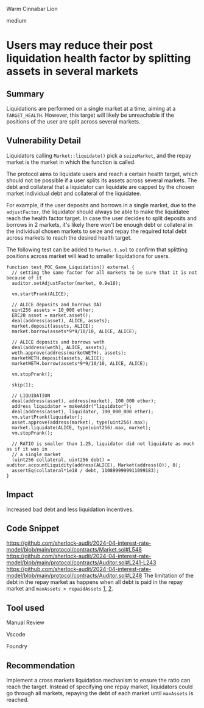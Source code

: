 Warm Cinnabar Lion

medium

# Users may reduce their post liquidation health factor by splitting assets in several markets

## Summary

Liquidations are performed on a single market at a time, aiming at a `TARGET_HEALTH`. However, this target will likely be unreachable if the positions of the user are split across several markets.

## Vulnerability Detail

Liquidators calling `Market::liquidate()` pick a `seizeMarket`, and the repay market is the market in which the function is called. 

The protocol aims to liquidate users and reach a certain health target, which should not be possible if a user splits its assets across several markets. The debt and collateral that a liquidator can liquidate are capped by the chosen market individual debt and collateral of the liquidatee.

For example, if the user deposits and borrows in a single market, due to the `adjustFactor`, the liquidator should always be able to make the liquidatee reach the health factor target. In case the user decides to split deposits and borrows in 2 markets, it's likely there won't be enough debt or collateral in the individual chosen markets to seize and repay the required total debt across markets to reach the desired health target.

The following test can be added to `Market.t.sol` to confirm that splitting positions across market will lead to smaller liquidations for users.
```solidity
function test_POC_Game_Liquidation() external {
  // setting the same factor for all markets to be sure that it is not because of it
  auditor.setAdjustFactor(market, 0.9e18);

  vm.startPrank(ALICE);

  // ALICE deposits and borrows DAI
  uint256 assets = 10_000 ether;
  ERC20 asset = market.asset();
  deal(address(asset), ALICE, assets);
  market.deposit(assets, ALICE);
  market.borrow(assets*9*9/10/10, ALICE, ALICE);
  
  // ALICE deposits and borrows weth
  deal(address(weth), ALICE, assets);
  weth.approve(address(marketWETH), assets);
  marketWETH.deposit(assets, ALICE);
  marketWETH.borrow(assets*9*9/10/10, ALICE, ALICE);

  vm.stopPrank();

  skip(1);

  // LIQUIDATION
  deal(address(asset), address(market), 100_000 ether);
  address liquidator = makeAddr("liquidator");
  deal(address(asset), liquidator, 100_000_000 ether);
  vm.startPrank(liquidator);
  asset.approve(address(market), type(uint256).max);
  market.liquidate(ALICE, type(uint256).max, market);
  vm.stopPrank();

  // RATIO is smaller than 1.25, liquidator did not liquidate as much as if it was in
  // a single market
  (uint256 collateral, uint256 debt) = auditor.accountLiquidity(address(ALICE), Market(address(0)), 0);
  assertEq(collateral*1e18 / debt, 1108999999911099183);
}
```

## Impact

Increased bad debt and less liquidation incentives.

## Code Snippet

https://github.com/sherlock-audit/2024-04-interest-rate-model/blob/main/protocol/contracts/Market.sol#L548
https://github.com/sherlock-audit/2024-04-interest-rate-model/blob/main/protocol/contracts/Auditor.sol#L241-L243
https://github.com/sherlock-audit/2024-04-interest-rate-model/blob/main/protocol/contracts/Auditor.sol#L248
The limitation of the debt in the repay market as happens when all debt is paid in the repay market and `maxAssets > repaidAssets` [1](https://github.com/sherlock-audit/2024-04-interest-rate-model/blob/main/protocol/contracts/Market.sol#L582), [2](https://github.com/sherlock-audit/2024-04-interest-rate-model/blob/main/protocol/contracts/Market.sol#L593).

## Tool used

Manual Review

Vscode

Foundry

## Recommendation

Implement a cross markets liquidation mechanism to ensure the ratio can reach the target. Instead of specifying one repay market, liquidators could go through all markets, repaying the debt of each market until `maxAssets` is reached.